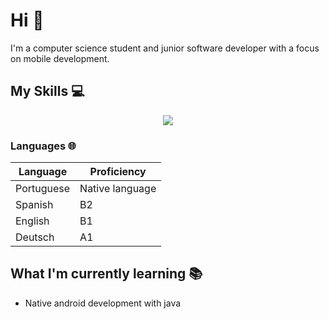 
# Hi :wave: 

I'm a computer science student and junior software developer with a focus on mobile development.
  
## My Skills 💻
<p align="center">
  <a href="https://skillicons.dev">
    <img src="https://skillicons.dev/icons?i=js,ts,react,nodejs,redux,next,jest,tailwind,materialui,mysql,html,css,py,git,c,java" />
  </a>
</p>

### Languages 🌐
| Language   | Proficiency     |
| ---------- | --------------- |
| Portuguese | Native language |
| Spanish    | B2              | 
| English    | B1              |
| Deutsch    | A1              | 

## What I'm currently learning 📚
- Native android development with java

